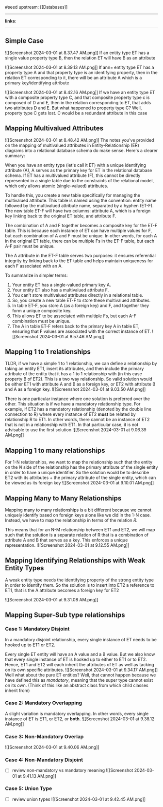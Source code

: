 #seed 
upstream: [[Databases]]

---

**links**: 

---





## Simple Case 

![[Screenshot 2024-03-01 at 8.37.47 AM.png]]
If an entity type ET has a single value property type B, then the relation ET will have B as an attribute

![[Screenshot 2024-03-01 at 8.39.13 AM.png]]
If ann= entity type ET has a property type A and that property type is an identifying property, then in the relation ET corresponding to it, there will be an attribute A which is a primary key/identifying attribute

![[Screenshot 2024-03-01 at 8.42.16 AM.png]]
If we have an entity type ET with a composite property type C, and that composite property type c is composed of D and E, then in the relation corresponding to ET, that adds two attributes D and E. But what happened to property type C? Well, property type C gets lost. C would be a redundant attribute in this case 

## Mapping Multivalued Attributes 
![[Screenshot 2024-03-01 at 8.48.42 AM.png]]
The notes you've provided on the mapping of multivalued attributes in Entity-Relationship (ER) diagrams into a relational database schema do make sense. Here's a clearer summary:

When you have an entity type (let's call it ET) with a unique identifying attribute (A), A serves as the primary key for ET in the relational database schema. If ET has a multivalued attribute (F), this cannot be directly represented in a single table due to the constraints of the relational model, which only allows atomic (single-valued) attributes.

To handle this, you create a new table specifically for managing the multivalued attribute. This table is named using the convention: entity name followed by the multivalued attribute name, separated by a hyphen (ET-F). The new table ET-F will have two columns: attribute A, which is a foreign key linking back to the original ET table, and attribute F.

The combination of A and F together becomes a composite key for the ET-F table. This is because each instance of ET can have multiple values for F, but each combination of A and F must be unique. In other words, for each A in the original ET table, there can be multiple Fs in the ET-F table, but each A-F pair must be unique.

The A attribute in the ET-F table serves two purposes: it ensures referential integrity by linking back to the ET table and helps maintain uniqueness for each F associated with an A.

To summarize in simpler terms:

1. Your entity ET has a single-valued primary key A.
2. Your entity ET also has a multivalued attribute F.
3. You can't store multivalued attributes directly in a relational table.
4. So, you create a new table ET-F to store these multivalued attributes.
5. In table ET-F, you store A (as a foreign key) and F, and together they form a unique composite key.
6. This allows ET to be associated with multiple Fs, but each A-F combination must be unique.
7. The A in table ET-F refers back to the primary key A in table ET, ensuring that F values are associated with the correct instance of ET.
![[Screenshot 2024-03-01 at 8.57.46 AM.png]]
## Mapping 1 to 1 relationships 
TLDR, if we have a simple 1 to 1 relationship, we can define a relationship by taking an entity ET1, insert its attributes, and then include the primary attribute of the entity that it has a 1 to 1 relationship with (in this case property B of ET2). This is a two way relationship. So valid solution would be either ET1 with attribute A and B as a foreign key, or ET2 with attribute B and A as a foreign key.
![[Screenshot 2024-03-01 at 9.03.50 AM.png]]

There is one particular instance where one solution is preferred over the other. This situation is if we have a mandatory relationship type. For example, if ET2 has a mandatory relationship (denoted by the double line connection to R) where every instance of ET2 **must** be related by relationship R to ET1. In other words, there cannot be an instance of ET2 that is not in a relationship with ET1. In that particular case, it is not advisable to use the first solution
![[Screenshot 2024-03-01 at 9.06.39 AM.png]]
## Mapping 1 to many relationships 
For 1-N relationships, we want to map the relationship such that the entity on the *N* side of the relationship has the primary attribute of the single entity in order to have a unique identifier. So the solution would be to describe ET2 with its attributes + the primary attribute of the single entity, which can be viewed as its foreign key 
![[Screenshot 2024-03-01 at 9.10.01 AM.png]]
## Mapping Many to Many Relationships 
Mapping many to many relationships is a bit different because we cannot uniquely identify based on foreign keys alone like we did in the 1-N case. Instead, we have to map the relationship in terms of the relation *R*. 

This means that for an N-M relationship between ET1 and ET2, we will map such that the solution is a separate relation of R that is a combination of attribute A and B that serves as a key. This enforces a unique representation. 
![[Screenshot 2024-03-01 at 9.12.55 AM.png]]
## Mapping Identifying Relationships with Weak Entity Types 

A weak entity type needs the identifying property of the strong entity type in order to identify them. So the solution is to insert into ET2 a reference to ET1,  that is the A attribute becomes a foreign key for ET2

![[Screenshot 2024-03-01 at 9.31.08 AM.png]]
## Mapping Super-Sub type relationships 

### Case 1: Mandatory Disjoint

In a mandatory disjoint relationship, every single instance of ET needs to be hooked up to ET1 or ET2.

Every single ET entity will have an A value and a B value. But we also know that every single instance of ET is hooked up to either to ET1 or to ET2. Hence, ET1 and ET2 will each inherit the attributes of ET as well as tacking on its own specific attributes. 
![[Screenshot 2024-03-01 at 9.34.17 AM.png]]
Well what about the pure ET entities? Well, that cannot happen because we have defined this as *mandatory*, meaning that the super type cannot exist on its own. (Think of this like an abstract class from which child classes inherit from)
### Case 2: Mandatory Overlapping 

A slight variation is mandatory overlapping. In other words, every single instance of ET is ET1, or ET2, or **both**. 
![[Screenshot 2024-03-01 at 9.38.12 AM.png]]
### Case 3: Non-Mandatory Overlap 

![[Screenshot 2024-03-01 at 9.40.06 AM.png]]

### Case 4: Non-Mandatory Disjoint 
- [ ] review non-mandatory vs mandatory meaning 
![[Screenshot 2024-03-01 at 9.41.13 AM.png]]
### Case 5: Union Type 
- [ ] review union types 
![[Screenshot 2024-03-01 at 9.42.45 AM.png]]

